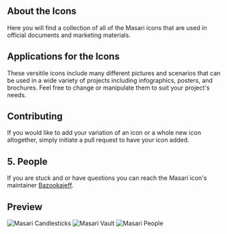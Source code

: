 ## About the Icons

Here you will find a collection of all of the Masari icons that are used in official documents and marketing materials. 

## Applications for the Icons

These versitile icons include many different pictures and scenarios that can be used in a wide variety of projects including
infographics, posters, and brochures. Feel free to change or manipulate them to suit your project's needs.

## Contributing

If you would like to add your variation of an icon or a whole new icon altogether, simply initiate a pull request to have your icon
added. 

## 5. People

If you are stuck and or have questions you can reach the Masari icon's maintainer [Bazookajeff](https://twitter.com/bazookajeff).

## Preview
![Masari Candlesticks](https://github.com/masari-project/Masari-Marketing/blob/master/Icons/masari_chart_candlesticks_paper.png)
![Masari Vault](https://github.com/masari-project/Masari-Marketing/blob/master/Icons/msr_vault.png)
![Masari People](https://github.com/masari-project/Masari-Marketing/blob/master/Icons/msrpeople.png)
&nbsp;
